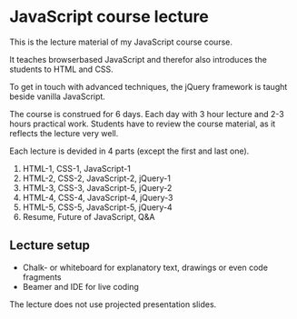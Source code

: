 JavaScript course lecture
=========================

This is the lecture material of my JavaScript course course.

It teaches browserbased JavaScript and therefor also introduces the students to HTML and CSS.

To get in touch with advanced techniques, the jQuery framework is taught beside vanilla JavaScript.

The course is construed for 6 days. Each day with 3 hour lecture and 2-3 hours practical work.
Students have to review the course material, as it reflects the lecture very well.

Each lecture is devided in 4 parts (except the first and last one).

1. HTML-1, CSS-1, JavaScript-1
2. HTML-2, CSS-2, JavaScript-2, jQuery-1
3. HTML-3, CSS-3, JavaScript-5, jQuery-2
4. HTML-4, CSS-4, JavaScript-4, jQuery-3
5. HTML-5, CSS-5, JavaScript-5, jQuery-4
6. Resume, Future of JavaScript, Q&A

Lecture setup
-------------
* Chalk- or whiteboard for explanatory text, drawings or even code fragments
* Beamer and IDE for live coding

The lecture does not use projected presentation slides.
